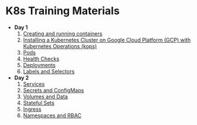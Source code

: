 # K8s Training Materials

* **Day 1**
    1. [Creating and running containers](docs/day1/01_containers.md)
    1. [Installing a Kubernetes Cluster on Google Cloud Platform (GCP) with Kubernetes Operations (kops)](docs/day1/02_kops.md)
    1. [Pods](docs/day1/03_pods.md)
    1. [Health Checks](docs/day1/04_health.md)
    1. [Deployments](docs/day1/05_deployments.md)
    1. [Labels and Selectors](docs/day1/06_labels.md)
* **Day 2**
    1. [Services](docs/day2/01_services.md)
    1. [Secrets and ConfigMaps](docs/day2/02_secrets_and_config_maps.md)
    1. [Volumes and Data](docs/day2/03_volumes.md)
    1. [Stateful Sets](docs/day2/04_stateful_sets.md)
    1. [Ingress](docs/day2/05_ingress.md)
    1. [Namespaces and RBAC](docs/day2/06_namespaces.md)
